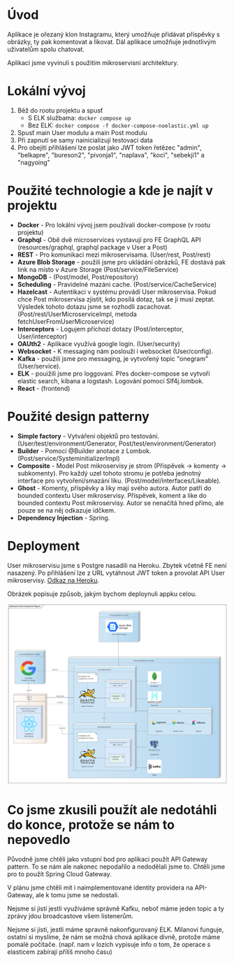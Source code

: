 # Úvod

Aplikace je ořezaný klon Instagramu, který umožňuje přidávat příspěvky s obrázky, ty pak komentovat a likovat. Dál aplikace umožňuje jednotlivým uživatelům spolu chatovat.

Aplikaci jsme vyvinuli s použitím mikroservisní architektury.

# Lokální vývoj

1. Běž do rootu projektu a spusť
   - S ELK službama: `docker compose up`
   - Bez ELK: `docker compose -f docker-compose-noelastic.yml up`
2. Spusť main User modulu a main Post modulu
3. Při zapnutí se samy nainicializují testovací data
4. Pro obejití přihlášení lze poslat jako JWT token řetězec "admin", "belkapre", "bureson2", "pivonja1", "naplava", "koci", "sebekji1" a "nagyoing"


# Použité technologie a kde je najít v projektu

- **Docker** - Pro lokální vývoj jsem používali docker-compose (v rootu projektu)
- **Graphql** - Obě dvě microservices vystavují pro FE GraphQL API (resources/graphql, graphql package v User a Post)
- **REST** - Pro komunikaci mezi mikroservisama. (User/rest, Post/rest)
- **Azure Blob Storage** - použili jsme pro ukládání obrázků, FE dostává pak link na místo v Azure Storage (Post/service/FileService)
- **MongoDB** - (Post/model, Post/repository)
- **Scheduling** - Pravidelné mazáni cache. (Post/service/CacheService)
- **Hazelcast** - Autentikaci v systému provádí User mikroservisa. Pokud chce Post mikroservisa zjistit, kdo posílá dotaz, tak se ji musí zeptat. Výsledek tohoto dotazu jsme se rozhodli zacachovat. (Post/rest/UserMicroserviceImpl, metoda fetchUserFromUserMicroservice)
- **Interceptors** - Logujem příchozí dotazy (Post/interceptor, User/interceptor)
- **OAUth2** - Aplikace využívá google login. (User/security)
- **Websocket** - K messaging nám poslouží i websocket (User/config).
- **Kafka** - použili jsme pro messaging, je vytvořený topic "onegram" (User/service).
- **ELK** - pouižili jsme pro loggovaní. Přes docker-compose se vytvoří elastic search, kibana a logstash. Logování pomocí Slf4j.lombok.
- **React** - (frontend)

# Použité design patterny
- **Simple factory** - Vytváření objektů pro testování. (User/test/environment/Generator, Post/test/environment/Generator)
- **Builder** - Pomocí @Builder anotace z Lombok. (Post/service/SysteminitializerImpl)
- **Composite** - Model Post mikroservisy je strom (Příspěvek -> komenty -> subkomenty). Pro každý uzel tohoto stromu je potřeba jednotný interface pro vytvoření/smazání liku. (Post/model/interfaces/Likeable).
- **Ghost** - Komenty, příspěvky a liky mají svého autora. Autor patří do bounded contextu User mikroservisy. Příspěvek, koment a like do bounded contextu Post mikroservisy. Autor se nenačítá hned přímo, ale pouze se na něj odkazuje idčkem.
- **Dependency Injection** - Spring.

# Deployment

User mikroservisu jsme s Postgre nasadili na Heroku. Zbytek včetně FE není nasazený. Po přihlášení lze z URL vytáhnout JWT token a provolat API User mikroservisy. [Odkaz na Heroku](http://nss-onegram.herokuapp.com/).

Obrázek popisuje způsob, jakým bychom deploynuli appku celou.

![](./deployment_diagram.png)

# Co jsme zkusili použít ale nedotáhli do konce, protože se nám to nepovedlo

Původně jsme chtěli jako vstupní bod pro aplikaci použít API Gateway pattern. To se nám ale nakonec nepodařilo a nedodělali jsme to. Chtěli jsme pro to použít Spring Cloud Gateway.

V plánu jsme chtěli mít i naimplementované identity providera na API-Gateway, ale k tomu jsme se nedostali.

Nejsme si jistí jestli využíváme správně Kafku, neboť máme jeden topic a ty zprávy jdou broadcastove všem listenerům.

Nejsme si jistí, jestli máme spravně nakonfigurovaný ELK. Milanovi funguje, ostatní si myslíme, že nám se možná chová aplikace divně, protože máme pomalé počítače. (např. nam v lozích vypisuje info o tom, že operace s elasticem zabírají příliš mnoho času)

